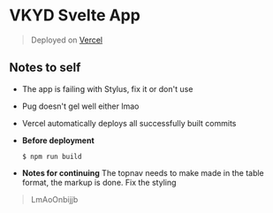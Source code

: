 # VKYD Svelte App
> Deployed on [Vercel](https://vkyd.vercel.app)

## Notes to self
- The app is failing with Stylus, fix it or don't use
- Pug doesn't gel well either lmao
- Vercel automatically deploys all successfully built commits
- **Before deployment**

    ```$ npm run build```

- **Notes for continuing**
    The topnav needs to make made in the table format, the markup is done. Fix the styling


> LmAoOnbijjb